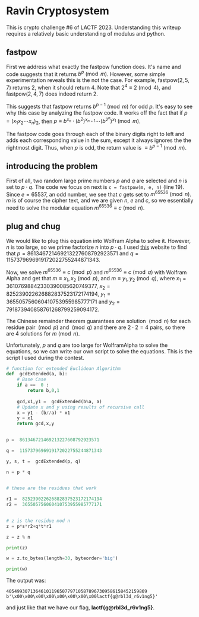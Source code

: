 ﻿# Ravin Cryptosystem

This is crypto challenge #6 of LACTF 2023. Understanding this writeup requires a relatively basic understanding of modulus and python. 

## fastpow
First we address what exactly the fastpow function does. It's name and code suggests that it returns $b^p \pmod{m}$. However, some simple experimentation reveals this is the not the case. For example, $\text{fastpow}(2, 5, 7)$ returns $2$, when it should return $4$. Note that $2^4 \equiv 2 \pmod{4}$, and $\text{fastpow}(2, 4, 7)$ does indeed return $2$. 

This suggests that $\text{fastpow}$ returns $b^{p-1} \pmod {m}$ for odd $p$. It's easy to see why this case by analyzing the $\text{fastpow}$ code. It works off the fact that if $p = (x_{1}x_{2}\cdots x_{n})_2$, then $p \equiv b^{x_n} \cdot (b^2)^{x_{n-1}}  \cdots  (b^{2^n})^{x_1} \pmod {m}$.

The fastpow code goes through each of the binary digits right to left and adds each corresponding value in the sum, except it always ignores the the rightmost digit. Thus, when $p$ is odd, the return value is $\equiv b^{p-1} \pmod{m}$.

## introducing the problem

First of all, two random large prime numbers $p$ and $q$ are selected and $n$ is set to $p \cdot q$. The code we focus on next is ``c = fastpow(m, e, n)`` (line 19). Since $e = 65537$, an odd number, we see that $c$ gets set to $m ^ {65536} \pmod{n}$. $m$ is of course the cipher text, and we are given $n$, $e$ and $c$, so we essentially need to solve the modular equation $m ^ {65536} \equiv c \pmod{n}$. 

## plug and chug
We would like to plug this equation into Wolfram Alpha to solve it. However, $n$ is too large, so we prime factorize $n$ into $p \cdot q$. I used [this](https://www.dcode.fr/prime-factors-decomposition) website to find that $p = 861346721469213227608792923571$ and $q	 = 1157379696919172022755244871343$. 

Now, we solve $m ^ {65536} \equiv c \pmod{p}$ and $m ^ {65536} \equiv c \pmod{q}$ with Wolfram Alpha and get that $m \equiv x_1, x_2 \pmod{p}$, and $m \equiv y_1, y_2 \pmod{q}$, where $x_1 = 36107698842330390085620749377$, $x_2 = 825239022626882837523172174194$, $y_1 = 365505756060410753955985777171$ and $y_2 =791873940858761268799259094172$. 

 The Chinese remainder theorem guarantees one solution $\pmod{n}$ for each residue pair $\pmod{p}$ and $\pmod{q}$ and there are $2 \cdot 2 = 4$ pairs, so there are $4$ solutions for $m \pmod{n}$. 

Unfortunately, $p$ and $q$ are too large for WolframAlpha to solve the equations, so we can write our own script to solve the equations. This is the script I used during the contest.

```python
# function for extended Euclidean Algorithm
def  gcdExtended(a, b):
	# Base Case
	if a ==  0 :
		return b,0,1
	
	gcd,x1,y1 =  gcdExtended(b%a, a)
	# Update x and y using results of recursive call
	x = y1 - (b//a) * x1
	y = x1
	return gcd,x,y

  
p =  861346721469213227608792923571

q =  1157379696919172022755244871343

y, s, t =  gcdExtended(p, q)

n = p * q

  
# these are the residues that work

r1 =  825239022626882837523172174194
r2 =  365505756060410753955985777171

  
# z is the residue mod n
z = p*s*r2+q*t*r1

z = z % n

print(z)

w = z.to_bytes(length=30, byteorder='big')

print(w)
```

The output was:
```
40549930713646101196507797105878967309586158452159869
b'\x00\x00\x00\x00\x00\x00\x00\x00lactf{g@rbl3d_r6v1ng5}'
```
and just like that we have our flag, **lactf{g@rbl3d_r6v1ng5}**.

